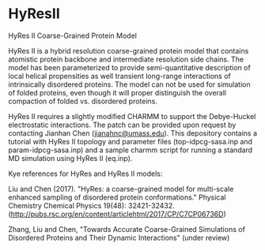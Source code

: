 # HyResII
HyRes II Coarse-Grained Protein Model

HyRes II is a hybrid resolution coarse-grained protein model that contains atomistic protein backbone and intermediate resolution side chains. The model has been parameterized to provide semi-quantitative description of local helical propensities as well transient long-range interactions of intrinsically disordered proteins. The model can not be used for simulation of folded proteins, even though it will proper distinguish the overall compaction of folded vs. disordered proteins.

HyRes II requires a slightly modified CHARMM to support the Debye-Huckel electrostatic interactions. The patch can be provided upon request by contacting Jianhan Chen (jianahnc@umass.edu). This depository contains a tutorial with HyRes II topology and parameter files (top-idpcg-sasa.inp and param-idpcg-sasa.inp) and a sample charmm script for running a standard MD simulation using HyRes II (eq.inp).   

Kye references for HyRes and HyRes II models:

Liu and Chen (2017). "HyRes: a coarse-grained model for multi-scale enhanced sampling of disordered protein conformations." Physical Chemistry Chemical Physics 19(48): 32421-32432. (http://pubs.rsc.org/en/content/articlehtml/2017/CP/C7CP06736D)

Zhang, Liu and Chen, "Towards Accurate Coarse-Grained Simulations of Disordered Proteins and Their Dynamic Interactions" (under review)


